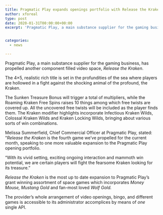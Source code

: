 ```yaml
---
title: Pragmatic Play expands openings portfolio with Release the Kraken
author: xforeal 
type: post
date: 2020-01-31T00:00:00+00:00
excerpt: 'Pragmatic Play, a main substance supplier for the gaming business, has propelled another component filled video space, Release the Kraken '


categories:
  - news

---
```

Pragmatic Play, a main substance supplier for the gaming business, has propelled another component filled video space, _Release the Kraken_.

The 4&#215;5, realistic rich title is set in the profundities of the sea where players are hollowed in a fight against the shocking animal of the profound, the Kraken.

The Sunken Treasure Bonus will trigger a total of multipliers, while the Roaming Kraken Free Spins raises 10 things among which free twists are covered up. All the uncovered free twists will be included as the player finds them. The Kraken modifier highlights incorporate Infectious Kraken Wilds, Colossal Kraken Wilds and Kraken Locking Wilds, bringing about various sorts of win combinations.

Melissa Summerfield, Chief Commercial Officer at Pragmatic Play, stated: &ldquo;_Release the Kraken_ is the fourth game we&rsquo;ve propelled for the current month, speaking to one more valuable expansion to the Pragmatic Play opening portfolio.

&ldquo;With its vivid setting, exciting ongoing interaction and mammoth win potential, we are certain players will fight the fearsome Kraken looking for its treasure.&rdquo;

_Release the Kraken_ is the most up to date expansion to Pragmatic Play&rsquo;s grant winning assortment of space games which incorporates _Money Mouse, Mustang Gold_ and fan-most loved _Wolf Gold._ 

The provider&rsquo;s whole arrangement of video openings, bingo, and different games is accessible to its administrator accomplices by means of _one_ single API.